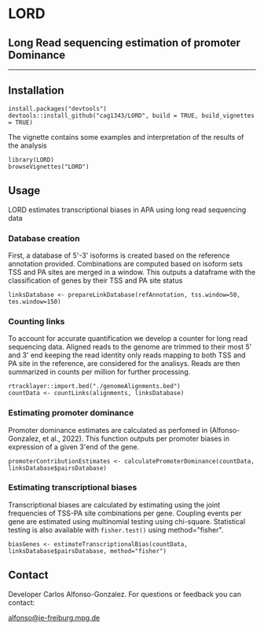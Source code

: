 # LORD
## Long Read sequencing estimation of promoter Dominance
-------


## Installation 

```
install.packages("devtools")
devtools::install_github("cag1343/LORD", build = TRUE, build_vignettes = TRUE)
```

The vignette contains some examples and interpretation of the results of the analysis 
```
library(LORD)
browseVignettes("LORD")
```

## Usage

LORD estimates transcriptional biases in APA using long read sequencing data 

### Database creation 

First, a database of 5'-3' isoforms is created based on the reference annotation provided. Combinations are computed based on isoform sets TSS and PA sites are merged in a window. This outputs a dataframe with the classification of genes by their TSS and PA site status 


```
linksDatabase <- prepareLinkDatabase(refAnnotation, tss.window=50, tes.window=150)
```

### Counting links 

To account for accurate quantification we develop a counter for long read sequencing data. Aligned reads to the genome are trimmed to their most 5' and 3' end keeping the read identity only reads mapping to both TSS and PA site in the reference, are considered for the analisys. Reads are then summarized in counts per million for further processing. 

```
rtracklayer::import.bed("./genomeAlignments.bed")
countData <- countLinks(alignments, linksDatabase)
```


### Estimating promoter dominance 

Promoter dominance estimates are calculated as perfomed in (Alfonso-Gonzalez, et al., 2022). This function outputs per promoter biases in expression of a given 3'end of the gene. 

```
promoterContributionEstimates <- calculatePromoterDominance(countData, linksDatabase$pairsDatabase)
```


### Estimating transcriptional biases 

Transcriptional biases are calculated by estimating using the joint frequencies of TSS-PA site combinations per gene. Coupling events per gene are estimated using multinomial testing using chi-square. Statistical testing is also available with `fisher.test()` using method="fisher". 

```
biasGenes <- estimateTranscriptionalBias(countData, linksDatabase$pairsDatabase, method="fisher")
```

## Contact

Developer Carlos Alfonso-Gonzalez. For questions or feedback you can contact:

alfonso@ie-freiburg.mpg.de





